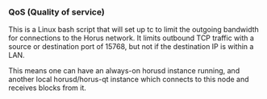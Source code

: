 ### QoS (Quality of service) ###

This is a Linux bash script that will set up tc to limit the outgoing bandwidth for connections to the Horus network. It limits outbound TCP traffic with a source or destination port of 15768, but not if the destination IP is within a LAN.

This means one can have an always-on horusd instance running, and another local horusd/horus-qt instance which connects to this node and receives blocks from it.
